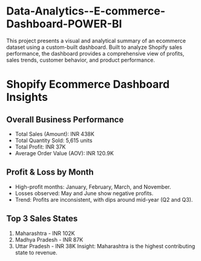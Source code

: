 # Data-Analytics--E-commerce-Dashboard-POWER-BI
This project presents a visual and analytical summary of an ecommerce dataset using a custom-built dashboard. Built to analyze Shopify sales performance, the dashboard provides a comprehensive view of profits, sales trends, customer behavior, and product performance.
# Shopify Ecommerce Dashboard Insights
## Overall Business Performance
* Total Sales (Amount): INR 438K
* Total Quantity Sold: 5,615 units
* Total Profit: INR 37K
* Average Order Value (AOV): INR 120.9K
## Profit & Loss by Month
* High-profit months: January, February, March, and November.
* Losses observed: May and June show negative profits.
* Trend: Profits are inconsistent, with dips around mid-year (Q2 and Q3).
##  Top 3 Sales States
1. Maharashtra - INR 102K
2. Madhya Pradesh - INR 87K
3. Uttar Pradesh - INR 38K
Insight: Maharashtra is the highest contributing state to revenue.
